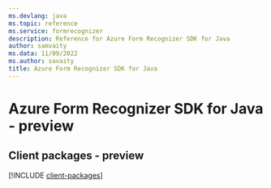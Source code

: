 ```yaml
---
ms.devlang: java
ms.topic: reference
ms.service: formrecognizer
description: Reference for Azure Form Recognizer SDK for Java
author: samvaity
ms.data: 11/09/2022
ms.author: savaity
title: Azure Form Recognizer SDK for Java
---
```

# Azure Form Recognizer SDK for Java - preview

## Client packages - preview
[!INCLUDE [client-packages](form-recognizer-client-index.md)]